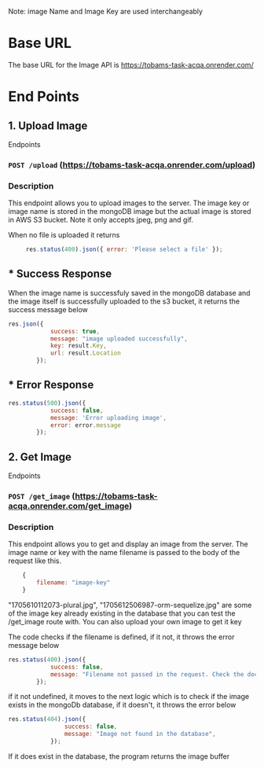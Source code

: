 Note: image Name and Image Key are used interchangeably

# Base URL 

The base URL for the Image API is https://tobams-task-acqa.onrender.com/

# End Points
## 1. Upload Image
Endpoints
### `POST /upload` (https://tobams-task-acqa.onrender.com/upload) 
### Description
This endpoint allows you to upload images to the server. The image key or image name is stored in the mongoDB image but the actual image is stored in AWS S3 bucket. Note it only accepts 
jpeg, png and gif. 

When no file is uploaded it returns 
```javascript
	 res.status(400).json({ error: 'Please select a file' });
```
## * Success Response
When the image name is successfuly saved in the mongoDB database and the image itself is successfully uploaded to the s3 bucket, it returns the success message below
```javascript
res.json({
            success: true, 
            message: "image uploaded successfully", 
            key: result.Key,
            url: result.Location
        });
```

## * Error Response
```javascript
res.status(500).json({ 
            success: false, 
            message: 'Error uploading image', 
            error: error.message
        });
```

## 2. Get Image
Endpoints
### `POST /get_image` (https://tobams-task-acqa.onrender.com/get_image) 
### Description
This endpoint allows you to get and display an image from the server. The image name or key with the name filename is passed to the body of the request like this.

```javascript
	{
		filename: "image-key"
	}

```

"1705610112073-plural.jpg", "1705612506987-orm-sequelize.jpg" are some of the image key already existing in the database that you can test the /get_image route with.
You can also upload your own image to get it key

The code checks if the  filename is defined, if it not, it throws the error message below

```javascript
res.status(400).json({
            success: false,
            message: "Filename not passed in the request. Check the documentation for available image names",
        });
```

if it not undefined, it moves to the next logic which is to check if the image exists in the mongoDb database, if it doesn't, it throws the error below

```javascript
res.status(404).json({
                success: false,
                message: "Image not found in the database",
            });
```

If it does exist in the database, the program returns the image buffer

